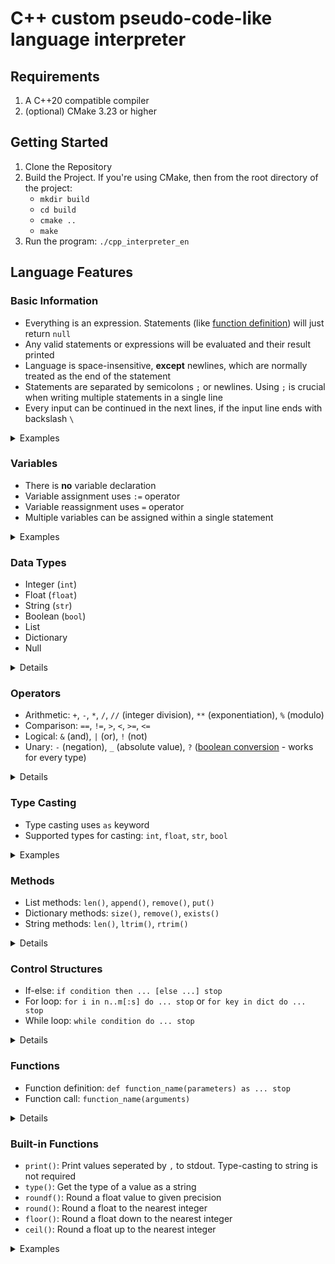 # C++ custom pseudo-code-like language interpreter

## Requirements
1. A C++20 compatible compiler
2. (optional) CMake 3.23 or higher

## Getting Started
1. Clone the Repository
2. Build the Project. If you're using CMake, then from the root directory of the project:
   - `mkdir build`
   - `cd build`
   - `cmake ..`
   - `make`
3. Run the program:
`./cpp_interpreter_en`

## Language Features
### Basic Information

- Everything is an expression. Statements (like [function definition](#functions)) will just return `null`
- Any valid statements or expressions will be evaluated and their result printed
- Language is space-insensitive, **except** newlines, which are normally treated as the end of the statement
- Statements are separated by semicolons `;` or newlines. Using `;` is crucial when writing multiple statements in a single line
- Every input can be continued in the next lines, if the input line ends with backslash `\`

<details><summary>Examples</summary>

1. Using semicolons
```
> "Hello, world!";      <- ok
"Hello, world!"
```
```
> "Hello, world!"; 2 + 2 * 2      <- ok
"Hello, world!"
6
```
```
> "Hello, world!" 2 + 2 * 2      <- not ok
Error
```

2. Line continuation
```
> 2 + \
2 * 2        <- continuation
6        <- result
```
</details>

### Variables
- There is **no** variable declaration
- Variable assignment uses `:=` operator
- Variable reassignment uses `=` operator
- Multiple variables can be assigned within a single statement
<details><summary>Examples</summary>

1. Using `:=` and `=` operators
```
> var := 6      <- ok
6
> var = 12      <- ok
12
```
```
> var = 6      <- not ok
Error
```
2. Multiple variable assignment/reassignment
```
> x := y := z := 20
20
> z = y = x = "new"
"new"
```
</details>

### Data Types

- Integer (`int`)
- Float (`float`)
- String (`str`)
- Boolean (`bool`)
- List
- Dictionary
- Null
<details><summary>Details</summary>

1. Floats are created with dot `.`. Without it, they will be evaluated as integers
```
> aFloat := 3.
3.000000
> notAFloat := 3
3
```
2. Integers and floats **cannot** perform arithmetic operations together.
   One of them must be explicitly cast to the type of the other first ([Type Casting](#type-casting))
```
> myInt := 8
8
> myFloat := 12.5
12.500000
> myInt + myFloat
Error
```
3. Strings can use double quotes `"` or single quotes `'`. They *should* support all valid utf-8 characters
4. Booleans are lowercase (`true` and `false`)
5. Lists use square brackets `[]` and can hold any data type
```
> myList := [1, 3.14, true, ["hello"], false]
[1, 3.140000, true, ["hello"], false]
```
6. Dictionaries use curly brackets `{}`, can hold only basic data type (`int`, `float`, `bool`, `str`) as a key and any data type as a value
```
> myDict := {"key": "val", true: ["true", 2, 3], 3.: 145}      <- ok
{"key": "val", true: ["true", 2, 3], 3.000000: 145}
```
```
> myDict := {"key": "val", ["invalid"]: "invalid"}      <- not ok
Error
```
7. Lists, dictionaries and strings can use [methods](#methods) and indexing `[]`
8. Null value can only be created through an expression returning nothing (like function definition or call)
```
> myNull := print("I return nothing")
I return nothing                         <- print
null                                     <- result
```
</details>

### Operators

- Arithmetic: `+`, `-`, `*`, `/`, `//` (integer division), `**` (exponentiation), `%` (modulo)
- Comparison: `==`, `!=`, `>`, `<`, `>=`, `<=`
- Logical: `&` (and), `|` (or), `!` (not)
- Unary: `-` (negation), `_` (absolute value), `?` ([boolean conversion](#type-casting) - works for every type)
<details><summary>Details</summary>

1. Integers and floats support all arithmetic, unary and comparison operators
```
> x := 4 * 2
8
> y := -x
-8
> _y == x
true
```
2. Strings support `+` (string concatenation), `?` and comparison operators.
   When comparing 2 strings with `==` or `!=`, their contents will be compared: otherwise, their lengths will.
```
> s := "Hello"
"Hello"
> t = s + ", world!"
"Hello, world!"
> s == t
false
> s < t
true
```
3. Logical operators work with booleans only.
4. Unlike normal type-casting, the `?` operator will **always** convert a valid expression to boolean, like so:
   - empty lists `[]` to `false`, otherwise `true`
   - empty strings `""` to `false`, otherwise `true`
   - empty dictionaries `{}` to `false`, otherwise `true`
   - `null` to `false`
```
> myList := [1, 3, 4]
[1, 3, 4]
> ?myList
true
```
```
> myDict := {}
{}
> ?myDict
false
```
</details>

### Type Casting

- Type casting uses `as` keyword
- Supported types for casting: `int`, `float`, `str`, `bool`
<details><summary>Examples</summary>

1. Type casting for binary operations
```
> myInt := 20
20
> myFloat := 14.5
14.500000
> myInt as float + myFloat      <- int cast to float
34.500000
```
```
> myFloat := 0.
0.000000
> myBool := true
true
> myBool & myFloat as bool      <- float cast to bool
false
```
```
> myStr := "Year: "
"Year: "
> myInt := 2024
2024
> myStr + myInt as str      <- int cast to str
"Year: 2024"
```
2. `as bool` vs `?` [operator](#operators)
```
> myFloat := 3.14
3.140000
> ?myFloat           <- ok
true
> myFloat as bool       <- ok
true
```
```
> myList := [1, 3, 15]
[1, 3, 15]
> ?myList                <- ok
true
> myList as bool          <- not ok
Error
```
</details>

### Methods

- List methods: `len()`, `append()`, `remove()`, `put()`
- Dictionary methods: `size()`, `remove()`, `exists()`
- String methods: `len()`, `ltrim()`, `rtrim()`
<details><summary>Details</summary>

1. `len()` and `size()` methods don't take any arguments, they return length/size of the caller
2. `remove()` methods take an index/key of the element to be removed as an argument
3. `append()` method takes 1 argument that will be added to the end of the list
4. `put()` takes an index as its 1st argument, and a value to be put at that index as its 2nd
```
> myList := [1, 2, 3, 4, 5]
[1, 2, 3, 4, 5]
> myList.put(2, 2.5)
[1, 2, 2.5, 3, 4, 5]
```
5. `exists()` method takes a key as an argument and returns true if that key exists, false otherwise
6. `ltrim()` and `rtrim()` methods as an argument take a string of characters that will be removed starting from their respected side until a different character is found.
   The order of the characters doesn't matter
```
> lStr := "Hhhhello, world!"
"Hhhhello, world!"
> lStr.ltrim("Hh")
"ello, world!"
```
```
> rStr := "Hello, world! aaaabbcde"
"Hello, world! aaaabbcde"
> rStr.rtrim("abce d")
"Hello, world!"
```
</details>

### Control Structures

- If-else: `if condition then ... [else ...] stop`
- For loop: `for i in n..m[:s] do ... stop` or `for key in dict do ... stop`
- While loop: `while condition do ... stop`
<details><summary>Details</summary>

1. All control structures can be continued in the next lines without the use of `\`, after their respected starting keyword.
The input will stop after the most-outer `stop` keyword was passed
```
> if true then      <- continues
    x := 5
stop                <- stops
```
```
> if true then      <- outer block
    x := 5
    if false then      <- inner block
        x = x + 5
    else
        x = x - 5
    stop        <- inner stop
stop         <- outer stop
```
2. All control structures can be passed in a single line too
```
> x := if 1 > 0 then 15 else "fifteen" stop         <- the last evaluated expression is 15
15                                           <- the value assigned to x
```
3. For loops can iterate over range, as well as over dictionary's keys.
When using range-based loop, the step taken after every iteration can be specified with `:`. The default step is 1
```
> sum := 0
0                   <- before
> for i in 1..6 do      <- step = 1
    sum = sum + i
stop
21             <- after
```
```
> sum := 0
0                     <- before
> for i in 1..6:2 do      <- step = 2
    sum = sum + i
stop
9                  <- after
```
```
> myDict := {"one": 1, "two": 2, "three": 3}
{"one": 1, "two": 2, "three": 3}         <- before
> for key in myDict do
    myDict[key] = 0
stop
> myDict
{"one": 0, "two": 0, "three": 0}          <- after
```
4. For loops cannot iterate over lists directly, however the same behaviour can be achieved with `len()` [method](#methods)
```
> myList := [1, -2, 3, -4, 5]
[1, -2, 3, -4, 5]                  <- before
> for i in 0..myList.len()-1 do
   myList[i] = myList[i] + 1
stop
> myList
[2, -1, 4, -3, 6]                 <- after
```
5. While loop's maximum number of iterations is 99999.
</details>

### Functions

- Function definition: `def function_name(parameters) as ... stop`
- Function call: `function_name(arguments)`
<details><summary>Details</summary>

1. Function definitions always return `null`
2. Functions can use `return` keyword to explicitly return a value.
Without it, the last evaluated expression will be returned
```
> def add2(x) as
   if (x < 0) then return 0 stop
   x + 2
stop
> add2(-1)
0
> add2(1)
3
```
3. When trying to return `null` with `return` keyword, the `return` must be followed by either newline or `;`
```
> def returnIfTwo(x) as
   if x != 2 then return; stop      <- ok
   x
stop
> returnIfTwo(0)
null
> returnIfTwo(2)
2
```
```
> def isTwo(x) as
   if x != 2 then return stop      <- not ok
   x
stop
Error
```
4. Function cannot be defined with built-in function's name
```
> def print() as return 20 stop
Error
```
5. Function definitions can use variable-length arguments with the use of `..`.
That parameter is then treated as a list of all passed arguments
```
> def sum(..args) as
   sum := 0.
   for i in 0..args.len()-1 do      <- iterating over `args` list
      sum = sum + args[i] as float
   stop
   sum                       <- return value
stop
> sum(13, -2, 9, 3.14, 80.5)
103.640000
```
</details>

### Built-in Functions

- `print()`: Print values seperated by `,` to stdout. Type-casting to string is not required
- `type()`: Get the type of a value as a string
- `roundf()`: Round a float value to given precision
- `round()`: Round a float to the nearest integer
- `floor()`: Round a float down to the nearest integer
- `ceil()`: Round a float up to the nearest integer
<details><summary>Examples</summary>

1. Using `type()`
```
> myFloat := 3.14
3.140000
> def printInt(i) as
   if type(i) != "int" then
      print("Not an int!")
      return
   stop
   print(i)
stop
> printInt(myFloat)
null                <- no print
```
2. Using `roundf()`
```
> myFloat := 3.141592
3.141592
> roundf(myFloat, 2)
3.140000
```
</details>
